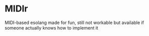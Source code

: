 # MIDIr
MIDI-based esolang made for fun, still not workable but available if someone actually knows how to implement it
